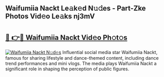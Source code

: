 ## Waifumiia Nackt Le𝚊k𝚎d N𝚞𝚍es - Part-Zke Photos Vid𝚎o Le𝚊ks nj3mV

# <h2><a href="http://fb0sz3.evod.top/?m=Waifumiia+Nackt">🔗 👉🔴 Waifumiia Nackt Vid𝚎o Ph𝚘t𝚘s</a></h2>

[![Waifumiia Nackt N𝚞d𝚎s](https://i.imgur.com/8V9OHl7.gif)](http://fb0sz3.evod.top/?m=Waifumiia+Nackt)
Influential social media star Waifumiia Nackt, famous for sharing lifestyle and dance-themed content, including dance trend performances and mini vlogs. The media plays Waifumiia Nackt a significant role in shaping the perception of public figures. 
